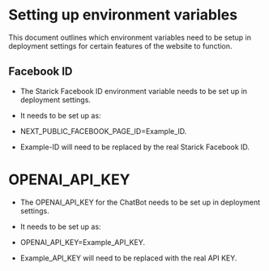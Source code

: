 # Setting up environment variables

This document outlines which environment variables need to be setup in deployment settings for certain features of the website to function.

## Facebook ID 

- The Starick Facebook ID environment variable needs to be set up in deployment settings. 

- It needs to be set up as:
- NEXT_PUBLIC_FACEBOOK_PAGE_ID=Example_ID.

- Example-ID will need to be replaced by the real Starick Facebook ID. 

# OPENAI_API_KEY

- The OPENAI_API_KEY for the ChatBot needs to be set up in deployment settings.

- It needs to be set up as:
- OPENAI_API_KEY=Example_API_KEY.

- Example_API_KEY will need to be replaced with the real API KEY.

